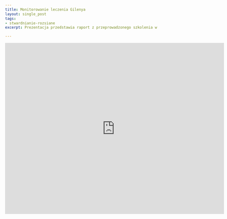 ```yaml
---
title: Monitorowanie leczenia Gilenya
layout: single_post
tags:
- stwardnianie-rozsiane
excerpt: Prezentacja przedstawia raport z przeprowadzonego szkolenia w Atenach, które dotyczyło roli pielęgniarki w leczeniu Gilenya.

---
```



<center>
<iframe src='https://onedrive.live.com/embed?cid=822BD344519F07B3&resid=822BD344519F07B3%21111&authkey=AOJoMAMtHWDTF3w&em=2&wdAr=1.3333333333333333' width='722px' height='565px' frameborder='0'>To jest osadzony dokument pakietu <a target='_blank' href='http://office.com'>Microsoft Office</a> obsługiwany przez aplikację <a target='_blank' href='http://office.com/webapps'>Office Online</a>.</iframe>
</center>
